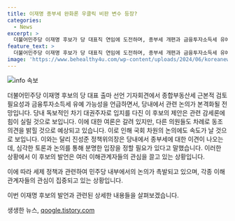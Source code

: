```yaml
---
title: 이재명 종부세 완화론 우클릭 비판 변수 등장?
categories:
  - News
excerpt: >
  더불어민주당 이재명 후보가 당 대표직 연임에 도전하며, 종부세 개편과 금융투자소득세 유예 가능성을 언급했다. 이에 대한 박지원 의원의 반응과 진성준 정책위의장의 심각한 토론 필요성 주장, 참여연대의 부자 감세 동조 반대 등의 의견이 다수 제기되고 있다. 해당 제안이 민주당 내부에 논란을 불러일으키고 있으며, 이 후보의 주장이 동조될지 관심이 집중되고 있다.
feature_text: >
  더불어민주당 이재명 후보가 당 대표직 연임에 도전하며, 종부세 개편과 금융투자소득세 유예 가능성을 언급했다. 이에 대한 박지원 의원의 반응과 진성준 정책위의장의 심각한 토론 필요성 주장, 참여연대의 부자 감세 동조 반대 등의 의견이 다수 제기되고 있다. 해당 제안이 민주당 내부에 논란을 불러일으키고 있으며, 이 후보의 주장이 동조될지 관심이 집중되고 있다.
image: 'https://www.behealthy4u.com/wp-content/uploads/2024/06/koreanews.jpg'
---
```


<p><img src="https://www.behealthy4u.com/wp-content/uploads/2024/06/koreanews.jpg" alt="info 속보" /></p>

<p>더불어민주당 이재명 후보의 당 대표 출마 선언 기자회견에서 종합부동산세 근본적 검토 필요성과 금융투자소득세 유예 가능성을 언급하면서, 당내에서 관련 논의가 본격화될 전망입니다. 당내 독보적인 차기 대권주자로 입지를 다진 이 후보의 제안은 관련 감세론에 힘이 실릴 것으로 보입니다. 이에 대한 여론은 갈려 있지만, 다른 의원들도 차례로 동조 의견을 밝힐 것으로 예상되고 있습니다. 이로 인해 국회 차원의 논의에도 속도가 날 것으로 보입니다. 이와는 달리 진성준 정책위의장은 당내에서 종부세에 대한 이견이 나오는데, 심각한 토론과 논의를 통해 분명한 입장을 정할 필요가 있다고 말했습니다. 이러한 상황에서 이 후보의 발언은 여러 이해관계자들의 관심을 끌고 있는 상황입니다.</p>

<p>이에 따라 세제 정책과 관련하여 민주당 내부에서의 논의가 촉발되고 있으며, 각종 이해관계자들의 관심이 집중되고 있는 상황입니다.</p>

<p>이번 이재명 후보의 발언과 관련된 상세한 내용들을 살펴보겠습니다.</p>
생생한 뉴스, <a href="https://qoogle.tistory.com" rel="dofollow">qoogle.tistory.com</a>


